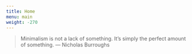 ```yaml
---
title: Home
menu: main
weight: -270
---
```

> Minimalism is not a lack of something. It’s simply the perfect amount of something.
> — Nicholas Burroughs
